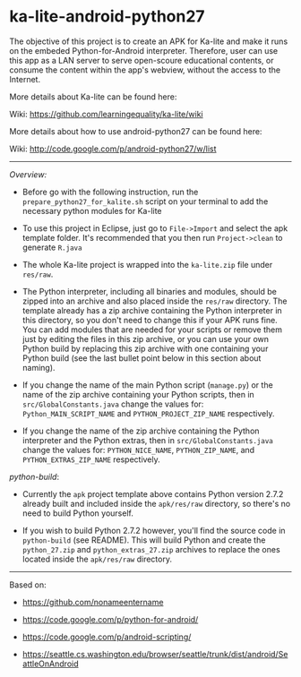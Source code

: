 ka-lite-android-python27
================

The objective of this project is to create an APK for Ka-lite and make it runs on the embeded Python-for-Android interpreter. Therefore, user can use this app as a LAN server to serve open-scoure educational contents, or consume the content within the app's webview, without the access to the Internet.

More details about Ka-lite can be found here:

Wiki: https://github.com/learningequality/ka-lite/wiki

More details about how to use android-python27 can be found here:

Wiki: http://code.google.com/p/android-python27/w/list

----
*Overview:* 

  * Before go with the following instruction, run the `prepare_python27_for_kalite.sh` script on your terminal to add the necessary python modules for Ka-lite

  * To use this project in Eclipse, just go to `File->Import` and select the apk template folder. It's recommended that you then run `Project->clean` to generate `R.java`

  * The whole Ka-lite project is wrapped into the `ka-lite.zip` file under `res/raw`.

  * The Python interpreter, including all binaries and modules, should be zipped into an archive and also placed inside the `res/raw` directory. The template already has a zip archive containing the Python interpreter in this directory, so you don't need to change this if your APK runs fine. You can add modules that are needed for your scripts or remove them just by editing the files in this zip archive, or you can use your own Python build by replacing this zip archive with one containing your Python build (see the last bullet point below in this section about naming).

  * If you change the name of the main Python script (`manage.py`) or the name of the zip archive containing your Python scripts, then in `src/GlobalConstants.java` change the values for: `Python_MAIN_SCRIPT_NAME` and `PYTHON_PROJECT_ZIP_NAME` respectively.

  * If you change the name of the zip archive containing the Python interpreter and the Python extras, then in `src/GlobalConstants.java` change the values for: `PYTHON_NICE_NAME`, `PYTHON_ZIP_NAME`, and `PYTHON_EXTRAS_ZIP_NAME` respectively.

*python-build*: 

  * Currently the `apk` project template above contains Python version 2.7.2 already built and included inside the `apk/res/raw` directory, so there's no need to build Python yourself. 

  * If you wish to build Python 2.7.2 however, you'll find the source code in `python-build` (see README). This will build Python and create the `python_27.zip` and `python_extras_27.zip` archives to replace the ones located inside the `apk/res/raw` directory.

----

Based on:

- https://github.com/nonameentername

- https://code.google.com/p/python-for-android/

- https://code.google.com/p/android-scripting/

- https://seattle.cs.washington.edu/browser/seattle/trunk/dist/android/SeattleOnAndroid
